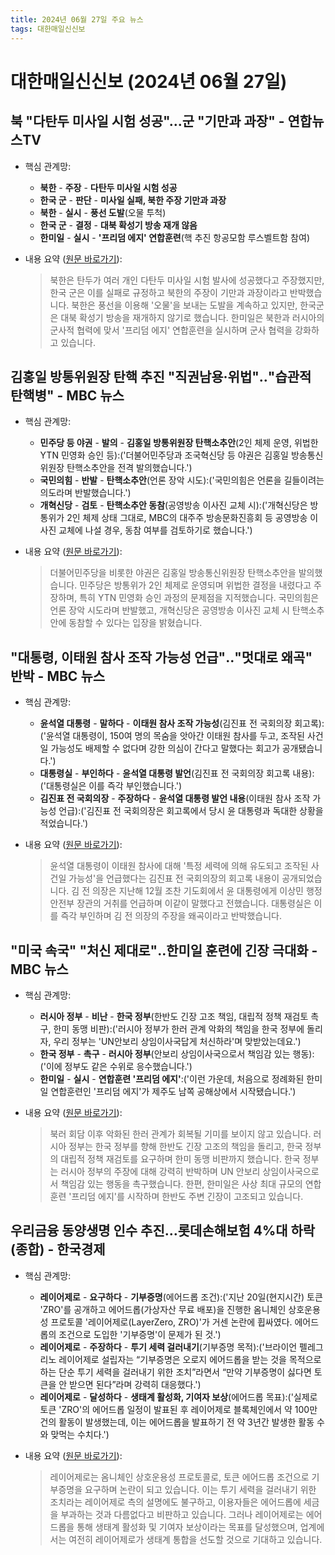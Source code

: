 ```yaml
---
title: 2024년 06월 27일 주요 뉴스
tags: 대한매일신신보
---
```


# 대한매일신신보 (2024년 06월 27일)
## 북 "다탄두 미사일 시험 성공"…군 "기만과 과장" - 연합뉴스TV  
  - 핵심 관계망:  
      
      * **북한** - **주장** - **다탄두 미사일 시험 성공**  
      * **한국 군** - **판단** - **미사일 실패, 북한 주장 기만과 과장**  
      * **북한** - **실시** - **풍선 도발**(오물 투척)  
      * **한국 군** - **결정** - **대북 확성기 방송 재개 않음**  
      * **한미일** - **실시** - **'프리덤 에지' 연합훈련**(핵 추진 항공모함 루스벨트함 참여)  
  
  - 내용 요약 ([원문 바로가기](https://news.google.com/rss/articles/CBMiNGh0dHBzOi8veW9uaGFwbmV3c3R2LmNvLmtyL25ld3MvTVlIMjAyNDA2MjcwMjM0MDA2NDHSAQA?oc=5&hl=en-US&gl=US&ceid=US:en)):  
    > 북한은 탄두가 여러 개인 다탄두 미사일 시험 발사에 성공했다고 주장했지만, 한국 군은 이를 실패로 규정하고 북한의 주장이 기만과 과장이라고 반박했습니다. 북한은 풍선을 이용해 '오물'을 보내는 도발을 계속하고 있지만, 한국군은 대북 확성기 방송을 재개하지 않기로 했습니다. 한미일은 북한과 러시아의 군사적 협력에 맞서 '프리덤 에지' 연합훈련을 실시하며 군사 협력을 강화하고 있습니다.  
    

## 김홍일 방통위원장 탄핵 추진 "직권남용·위법"‥"습관적 탄핵병" - MBC 뉴스  
  - 핵심 관계망:  
      
      * **민주당 등 야권** - **발의** - **김홍일 방통위원장 탄핵소추안**(2인 체제 운영, 위법한 YTN 민영화 승인 등):('더불어민주당과 조국혁신당 등 야권은 김홍일 방송통신위원장 탄핵소추안을 전격 발의했습니다.')  
      * **국민의힘** - **반발** - **탄핵소추안**(언론 장악 시도):('국민의힘은 언론을 길들이려는 의도라며 반발했습니다.')  
      * **개혁신당** - **검토** - **탄핵소추안 동참**(공영방송 이사진 교체 시):('개혁신당은 방통위가 2인 체제 상태 그대로, MBC의 대주주 방송문화진흥회 등 공영방송 이사진 교체에 나설 경우, 동참 여부를 검토하기로 했습니다.')  
  
  - 내용 요약 ([원문 바로가기](https://news.google.com/rss/articles/CBMiRWh0dHBzOi8vaW1uZXdzLmltYmMuY29tL3JlcGxheS8yMDI0L253ZGVzay9hcnRpY2xlLzY2MTIwNDJfMzY1MTUuaHRtbNIBRWh0dHBzOi8vaW1uZXdzLmltYmMuY29tL3JlcGxheS8yMDI0L253ZGVzay9hcnRpY2xlLzY2MTIwNDJfMzY1MTYuaHRtbA?oc=5&hl=en-US&gl=US&ceid=US:en)):  
    > 더불어민주당을 비롯한 야권은 김홍일 방송통신위원장 탄핵소추안을 발의했습니다. 민주당은 방통위가 2인 체제로 운영되며 위법한 결정을 내렸다고 주장하며, 특히 YTN 민영화 승인 과정의 문제점을 지적했습니다. 국민의힘은 언론 장악 시도라며 반발했고, 개혁신당은 공영방송 이사진 교체 시 탄핵소추안에 동참할 수 있다는 입장을 밝혔습니다.  
    

## "대통령, 이태원 참사 조작 가능성 언급"‥"멋대로 왜곡" 반박 - MBC 뉴스  
  - 핵심 관계망:  
      
      * **윤석열 대통령** - **말하다** - **이태원 참사 조작 가능성**(김진표 전 국회의장 회고록):('윤석열 대통령이, 150여 명의 목숨을 앗아간 이태원 참사를 두고, 조작된 사건일 가능성도 배제할 수 없다며 강한 의심이 간다고 말했다는 회고가 공개됐습니다.')  
      * **대통령실** - **부인하다** - **윤석열 대통령 발언**(김진표 전 국회의장 회고록 내용):('대통령실은 이를 즉각 부인했습니다.')  
      * **김진표 전 국회의장** - **주장하다** - **윤석열 대통령 발언 내용**(이태원 참사 조작 가능성 언급):('김진표 전 국회의장은 회고록에서 당시 윤 대통령과 독대한 상황을 적었습니다.')  
  
  - 내용 요약 ([원문 바로가기](https://news.google.com/rss/articles/CBMiRWh0dHBzOi8vaW1uZXdzLmltYmMuY29tL3JlcGxheS8yMDI0L253ZGVzay9hcnRpY2xlLzY2MTIwMzRfMzY1MTUuaHRtbNIBRWh0dHBzOi8vaW1uZXdzLmltYmMuY29tL3JlcGxheS8yMDI0L253ZGVzay9hcnRpY2xlLzY2MTIwMzRfMzY1MTYuaHRtbA?oc=5&hl=en-US&gl=US&ceid=US:en)):  
    > 윤석열 대통령이 이태원 참사에 대해 '특정 세력에 의해 유도되고 조작된 사건일 가능성'을 언급했다는 김진표 전 국회의장의 회고록 내용이 공개되었습니다. 김 전 의장은 지난해 12월 조찬 기도회에서 윤 대통령에게 이상민 행정안전부 장관의 거취를 언급하며 이같이 말했다고 전했습니다. 대통령실은 이를 즉각 부인하며 김 전 의장의 주장을 왜곡이라고 반박했습니다.  
    

## "미국 속국" "처신 제대로"‥한미일 훈련에 긴장 극대화 - MBC 뉴스  
  - 핵심 관계망:  
      
      * **러시아 정부** - **비난** - **한국 정부**(한반도 긴장 고조 책임, 대립적 정책 재검토 촉구, 한미 동맹 비판):('러시아 정부가 한러 관계 악화의 책임을 한국 정부에 돌리자, 우리 정부는 'UN안보리 상임이사국답게 처신하라'며 맞받았는데요.')  
      * **한국 정부** - **촉구** - **러시아 정부**(안보리 상임이사국으로서 책임감 있는 행동):('이에 정부도 같은 수위로 응수했습니다.')  
      * **한미일** - **실시** - **연합훈련 '프리덤 에지'**:('이런 가운데, 처음으로 정례화된 한미일 연합훈련인 '프리덤 에지'가 제주도 남쪽 공해상에서 시작됐습니다.')  
  
  - 내용 요약 ([원문 바로가기](https://news.google.com/rss/articles/CBMiRWh0dHBzOi8vaW1uZXdzLmltYmMuY29tL3JlcGxheS8yMDI0L253ZGVzay9hcnRpY2xlLzY2MTIwNTJfMzY1MTUuaHRtbNIBRWh0dHBzOi8vaW1uZXdzLmltYmMuY29tL3JlcGxheS8yMDI0L253ZGVzay9hcnRpY2xlLzY2MTIwNTJfMzY1MTYuaHRtbA?oc=5&hl=en-US&gl=US&ceid=US:en)):  
    > 북러 회담 이후 악화된 한러 관계가 회복될 기미를 보이지 않고 있습니다. 러시아 정부는 한국 정부를 향해 한반도 긴장 고조의 책임을 돌리고, 한국 정부의 대립적 정책 재검토를 요구하며 한미 동맹 비판까지 했습니다. 한국 정부는 러시아 정부의 주장에 대해 강력히 반박하며 UN 안보리 상임이사국으로서 책임감 있는 행동을 촉구했습니다. 한편, 한미일은 사상 최대 규모의 연합훈련 '프리덤 에지'를 시작하며 한반도 주변 긴장이 고조되고 있습니다.  
    

## 우리금융 동양생명 인수 추진…롯데손해보험 4%대 하락(종합) - 한국경제  
  - 핵심 관계망:  
      
      * **레이어제로** - **요구하다** - **기부증명**(에어드롭 조건):('지난 20일(현지시간) 토큰 'ZRO'를 공개하고 에어드롭(가상자산 무료 배포)을 진행한 옴니체인 상호운용성 프로토콜 '레이어제로(LayerZero, ZRO)'가 거센 논란에 휩싸였다. 에어드롭의 조건으로 도입한 '기부증명'이 문제가 된 것.')  
      * **레이어제로** - **주장하다** - **투기 세력 걸러내기**(기부증명 목적):('브라이언 펠레그리노 레이어제로 설립자는 “기부증명은 오로지 에어드롭을 받는 것을 목적으로 하는 단순 투기 세력을 걸러내기 위한 조치”라면서 “만약 기부증명이 싫다면 토큰을 안 받으면 된다”라며 강력히 대응했다.')  
      * **레이어제로** - **달성하다** - **생태계 활성화, 기여자 보상**(에어드롭 목표):('실제로 토큰 'ZRO'의 에어드롭 일정이 발표된 후 레이어제로 블록체인에서 약 100만 건의 활동이 발생했는데, 이는 에어드롭을 발표하기 전 약 3년간 발생한 활동 수와 맞먹는 수치다.')  
  
  - 내용 요약 ([원문 바로가기](https://news.google.com/rss/articles/CBMiLmh0dHBzOi8vd3d3Lmhhbmt5dW5nLmNvbS9hcnRpY2xlLzIwMjQwNjI3NjM3MlnSASpodHRwczovL3d3dy5oYW5reXVuZy5jb20vYW1wLzIwMjQwNjI3NjM3Mlk?oc=5&hl=en-US&gl=US&ceid=US:en)):  
    > 레이어제로는 옴니체인 상호운용성 프로토콜로, 토큰 에어드롭 조건으로 기부증명을 요구하며 논란이 되고 있습니다. 이는 투기 세력을 걸러내기 위한 조치라는 레이어제로 측의 설명에도 불구하고, 이용자들은 에어드롭에 세금을 부과하는 것과 다름없다고 비판하고 있습니다. 그러나 레이어제로는 에어드롭을 통해 생태계 활성화 및 기여자 보상이라는 목표를 달성했으며, 업계에서는 여전히 레이어제로가 생태계 통합을 선도할 것으로 기대하고 있습니다.  
    